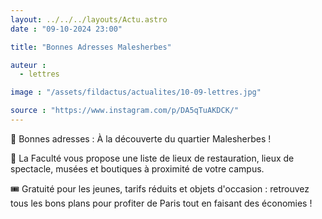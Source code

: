 ```yaml
---
layout: ../../../layouts/Actu.astro
date : "09-10-2024 23:00"

title: "Bonnes Adresses Malesherbes"

auteur :
  - lettres

image : "/assets/fildactus/actualites/10-09-lettres.jpg"

source : "https://www.instagram.com/p/DA5qTuAKDCK/"
---
```


📍 Bonnes adresses : À la découverte du quartier Malesherbes !

📌 La Faculté vous propose une liste de lieux de restauration, lieux de spectacle, musées et boutiques à proximité de votre campus.

🎟️ Gratuité pour les jeunes, tarifs réduits et objets d'occasion : retrouvez tous les bons plans pour profiter de Paris tout en faisant des économies !
